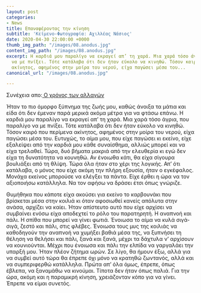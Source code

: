 ```yaml
---
layout: post
categories:
- News
title: Επαναφέροντας την κίνηση
subtitle: 'Κείμενο-Φωτογραφία: Αχιλλέας Νάσιος'
date: 2020-04-30 22:00:00 +0000
thumb_img_path: "/images/08.anodus.jpg"
content_img_path: "/images/08.anodus.jpg"
excerpt: Η καρδιά μου παραλίγο να εκραγεί απ’ τη χαρά. Μια χαρά τόσο άγρια, που παραλίγο
  να με πνίξει. Τότε κατάλαβα ότι δεν ήταν εύκολο να κινηθώ. Τόσον καιρό που περίμενα
  ακίνητος, αφημένος στην μοίρα του νερού, είχα παγώσει μέσα του...
canonical_url: "/images/08.anodus.jpg"

---
```

Συνέχεια απο:<a href="https://hocusphotus.com/posts/anodus-7/" target="blank"> Ο χρόνος των αλλαγών</a>

Ήταν το πιο όμορφο ξύπνημα της ζωής μου, καθώς άνοιξα τα μάτια και είδα ότι δεν έμεναν παρά μερικά ακόμα μέτρα για να φτάσω επάνω. Η καρδιά μου παραλίγο να εκραγεί απ’ τη χαρά. Μια χαρά τόσο άγρια, που παραλίγο να με πνίξει. Τότε κατάλαβα ότι δεν ήταν εύκολο να κινηθώ. Τόσον καιρό που περίμενα ακίνητος, αφημένος στην μοίρα του νερού, είχα παγώσει μέσα του. Ευτυχώς, το αίμα μου, που είχε παγώσει κι εκείνο, είχε εξαλείψει από την καρδιά μου κάθε συναίσθημα, αλλιώς μπορεί και να είχα τρελαθεί. Τώρα, δυό βήματα μακριά από την ελευθερία κι εγώ δεν είχα τη δυνατότητα να κουνηθώ. Αν ένοιωθα κάτι, θα είχα σίγουρα βουλιάξει από τη θλίψη. Τώρα όλα ήταν στο χέρι της λογικής. Απ’ ότι κατάλαβα, ο μόνος που είχε ακόμη την πλήρη εξουσία, ήταν ο εγκέφαλος. Μονάχα εκείνος μπορούσε να ελέγξει τα πάντα. Είχε έρθει η ώρα να τον αξιοποιήσω κατάλληλα. Να τον αφήσω να δράσει έτσι όπως γνώριζε.

Θυμήθηκα που κάποτε είχα ακούσει για εκείνο το καρβουνάκι που βρίσκεται μέσα στην κοιλιά κι όταν αφοσιωθεί κανείς απόλυτα στην ανάσα, αρχίζει να καίει. Ήταν απίστευτο αυτό που είχε αρχίσει να συμβαίνει ενόσω είχα αποδεχτεί το ρόλο του παρατηρητή. Η αναπνοή και πάλι. Η σπίθα που μπορεί να γίνει φωτιά. Ένοιωσα το αίμα να κυλά σιγά-σιγά, ζεστό και πάλι, στις φλέβες. Ένοιωσα τους μυς της κοιλιάς να καθοδηγούν την αναπνοή να χυμήξει βαθιά μέσα της, να ξυπνήσει τη θέληση να θελήσει και πάλι, ξανά και ξανά, μέχρι τα δάχτυλα ν’ αρχίσουν να κουνιούνται. Μέχρι που ένοιωσα και πάλι την ελπίδα να γαργαλάει την υπαρξή μου. Ήταν πλέον ζήτημα ωρών. Σε λίγο, θα ήμουν έξω, αλλά για να συμβεί αυτό τώρα θα έπρεπε όχι μόνο να κρατηθώ ζωντανός, αλλά και να συμπεριφερθώ κατάλληλα. Πρώτα απ’ όλα όμως, έπρεπε, όπως έβλεπα, να ξαναμάθω να κινούμαι. Τίποτα δεν ήταν όπως παλιά. Για την ώρα, ακόμη και η παραμικρή κίνηση, χρειάζονταν κόπο για να γίνει. Έπρεπε να είμαι συνετός.